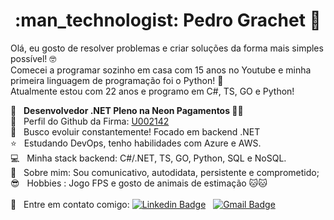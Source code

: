 <h1 align="center"> :man_technologist: Pedro Grachet 🚀 </h1>
 
Olá, eu gosto de resolver problemas e criar soluções da forma mais simples possível! 🤓
<br/> Comecei a programar sozinho em casa com 15 anos no Youtube e minha primeira linguagem de programação foi o Python! 🐍
<br/> Atualmente estou com 22 anos e programo em C#, TS, GO e Python!

 :rocket: &nbsp; **Desenvolvedor .NET Pleno na Neon Pagamentos 💙🐋**
 <br/> 🏢 &nbsp; Perfil do Github da Firma: [U002142](https://github.com/U002142)
 <br/> :purple_heart: &nbsp; Busco evoluir constantemente! Focado em backend .NET
 <br/> :star: &nbsp; Estudando DevOps, tenho habilidades com Azure e AWS.
 <br/> :computer: &nbsp; Minha stack backend: C#/.NET, TS, GO, Python, SQL e NoSQL.
 <br/> 💬 &nbsp; Sobre mim: Sou comunicativo, autodidata, persistente e comprometido; 
 <br/> :sunglasses: &nbsp; Hobbies : Jogo FPS e gosto de animais de estimação 🐱🐱
 <br/>
 <br/> :email: &nbsp; Entre em contato comigo: [![Linkedin Badge](https://img.shields.io/badge/-PedroGrachet-blue?style=flat-square&logo=Linkedin&logoColor=white&link=https://www.linkedin.com/in/pedrograchet/)](https://www.linkedin.com/in/pedrograchet/) 
&nbsp;
[![Gmail Badge](https://img.shields.io/badge/-pedro.grachet@gmail.com-c14438?style=flat-square&logo=Gmail&logoColor=white&link=mailto:pedro.grachet@gmail.com)](mailto:pedro.grachet@gmail.com)
